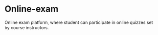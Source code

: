 # Online-exam
Online exam platform, where student can participate in online quizzes set by course instructors.  
